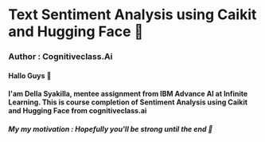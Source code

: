 # Text Sentiment Analysis using Caikit and Hugging Face 📑
### Author : Cognitiveclass.Ai

#### Hallo Guys 👋
#### I'am Della Syakilla, mentee assignment from IBM Advance AI at Infinite Learning. This is course completion of Sentiment Analysis using Caikit and Hugging Face from cognitiveclass.ai

##### My my motivation : Hopefully you'll be strong until the end 🌻
